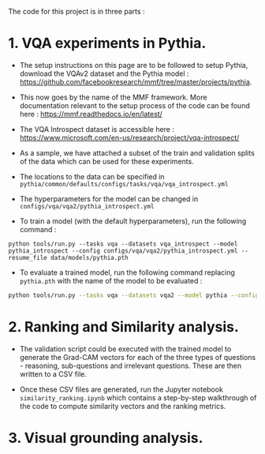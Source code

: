 The code for this project is in three parts :

# 1. VQA experiments in Pythia.

- The setup instructions on this page are to be followed to setup Pythia, download the VQAv2 dataset and the Pythia model : https://github.com/facebookresearch/mmf/tree/master/projects/pythia.

- This now goes by the name of the MMF framework. More documentation relevant to the setup process of the code can be found here : https://mmf.readthedocs.io/en/latest/

- The VQA Introspect dataset is accessible here : https://www.microsoft.com/en-us/research/project/vqa-introspect/

- As a sample, we have attached a subset of the train and validation splits of the data which can be used for these experiments.

- The locations to the data can be specified in ```pythia/common/defaults/configs/tasks/vqa/vqa_introspect.yml```

- The hyperparameters for the model can be changed in ```configs/vqa/vqa2/pythia_introspect.yml```

- To train a model (with the default hyperparameters), run the following command :

```python tools/run.py --tasks vqa --datasets vqa_introspect --model pythia_introspect --config configs/vqa/vqa2/pythia_introspect.yml --resume_file data/models/pythia.pth```

- To evaluate a trained model, run the following command replacing ```pythia.pth``` with the name of the model to be evaluated :

```bash
python tools/run.py --tasks vqa --datasets vqa2 --model pythia --config configs/vqa/vqa2/pythia.yml --resume_file data/models/pythia.pth --run_type val
```
# 2. Ranking and Similarity analysis.

- The validation script could be executed with the trained model to generate the Grad-CAM vectors for each of the three types of questions - reasoning, sub-questions and irrelevant questions. These are then written to a CSV file. 

- Once these CSV files are generated, run the Jupyter notebook ```similarity_ranking.ipynb``` which contains a step-by-step walkthrough of the code to compute similarity vectors and the ranking metrics.

# 3. Visual grounding analysis.
